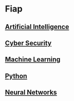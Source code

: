 # Fiap

## [Artificial Intelligence](./artificial-intelligence/README.md)

## [Cyber Security](./cyber-security/README.md)

## [Machine Learning](./machine-learning/README.md)

## [Python](./python/README.md)

## [Neural Networks](./neural-networks/README.md)
